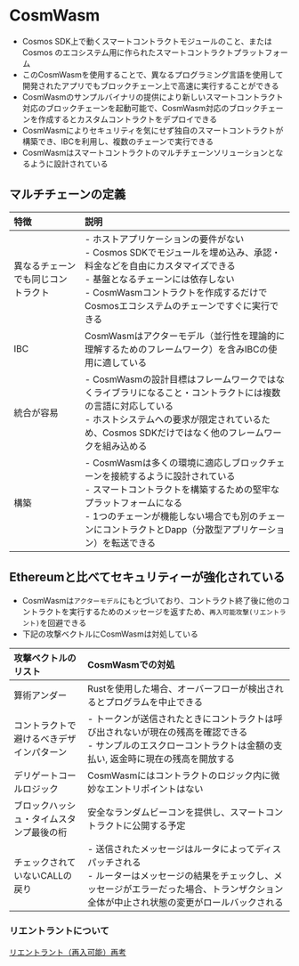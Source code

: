 # CosmWasm

- Cosmos SDK上で動くスマートコントラクトモジュールのこと、またはCosmos のエコシステム用に作られたスマートコントラクトプラットフォーム
- このCosmWasmを使用することで、異なるプログラミング言語を使用して開発されたアプリでもブロックチェーン上で高速に実行することができる
- CosmWasmのサンプルバイナリの提供により新しいスマートコントラクト対応のブロックチェーンを起動可能で、CosmWasm対応のブロックチェーンを作成するとカスタムコントラクトをデプロイできる
- CosmWasmによりセキュリティを気にせず独自のスマートコントラクトが構築でき、IBCを利用し、複数のチェーンで実行できる
- CosmWasmはスマートコントラクトのマルチチェーンソリューションとなるように設計されている

## マルチチェーンの定義
| 特徴                               | 説明                                                                                                                                                                                                                                                              |
| :--------------------------------- | :---------------------------------------------------------------------------------------------------------------------------------------------------------------------------------------------------------------------------------------------------------------- |
| 異なるチェーンでも同じコントラクト | - ホストアプリケーションの要件がない<br> - Cosmos SDKでモジュールを埋め込み、承認・料金などを自由にカスタマイズできる<br> - 基盤となるチェーンには依存しない<br> - CosmWasmコントラクトを作成するだけでCosmosエコシステムのチェーンですぐに実行できる             |
| IBC                                | CosmWasmはアクターモデル（並行性を理論的に理解するためのフレームワーク）を含みIBCの使用に適している                                                                                                                                                               |
| 統合が容易                         | - CosmWasmの設計目標はフレームワークではなくライブラリになること・コントラクトには複数の言語に対応している<br> - ホストシステムへの要求が限定されているため、Cosmos SDKだけではなく他のフレームワークを組み込める                                                 |
| 構築                               | - CosmWasmは多くの環境に適応しブロックチェーンを接続するように設計されている<br> - スマートコントラクトを構築するための堅牢なプラットフォームになる<br> - 1つのチェーンが機能しない場合でも別のチェーンにコントラクトとDapp（分散型アプリケーション）を転送できる |

## Ethereumと比べてセキュリティーが強化されている
- CosmWasmは`アクターモデル`にもとづいており、コントラクト終了後に他のコントラクトを実行するためのメッセージを返すため、`再入可能攻撃(リエントラント)`を回避できる
- 下記の攻撃ベクトルにCosmWasmは対処している

| 攻撃ベクトルのリスト                     | CosmWasmでの対処                                                                                                                                                                                  |
| :--------------------------------------- | :------------------------------------------------------------------------------------------------------------------------------------------------------------------------------------------------ |
| 算術アンダー                             | Rustを使用した場合、オーバーフローが検出されるとプログラムを中止できる                                                                                                                            |
| コントラクトで避けるべきデザインパターン | - トークンが送信されたときにコントラクトは呼び出されないが現在の残高を確認できる<br> - サンプルのエスクローコントラクトは金額の支払い, 返金時に現在の残高を開放する                               |
| デリゲートコールロジック                 | CosmWasmにはコントラクトのロジック内に微妙なエントリポイントはない                                                                                                                                |
| ブロックハッシュ・タイムスタンプ最後の桁 | 安全なランダムビーコンを提供し、スマートコントラクトに公開する予定                                                                                                                                |
| チェックされていないCALLの戻り           | - 送信されたメッセージはルータによってディスパッチされる<br> - ルーターはメッセージの結果をチェックし、メッセージがエラーだった場合、トランザクション全体が中止され状態の変更がロールバックされる |

### リエントラントについて
[リエントラント（再入可能）再考](https://yuyasugano.medium.com/%E3%83%AA%E3%82%A8%E3%83%B3%E3%83%88%E3%83%A9%E3%83%B3%E3%83%88-%E5%86%8D%E5%85%A5%E5%8F%AF%E8%83%BD-%E5%86%8D%E8%80%83-a194c80f131f)